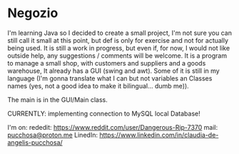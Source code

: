 # Negozio
I'm learning Java so I decided to create a small project, I'm not sure you can still call it small at this point, but def is only for exercise and not for actually being used.
It is still a work in progress, but even if, for now, I would not like outside help, any suggestions / comments will be welcome.
It is a program to manage a small shop, with customers and suppliers and a goods warehouse, It already has a GUI (swing and awt).
Some of it is still in my language (I'm gonna translate what I can but not variables an Classes names (yes, not a good idea to make it bilingual... dumb me)).

The main is in the GUI/Main class.

CURRENTLY: implementing connection to MySQL local Database!

I'm on:
rededit: https://www.reddit.com/user/Dangerous-Rip-7370
mail: pucchosa@proton.me
LinedIn: https://www.linkedin.com/in/claudia-de-angelis-pucchosa/
